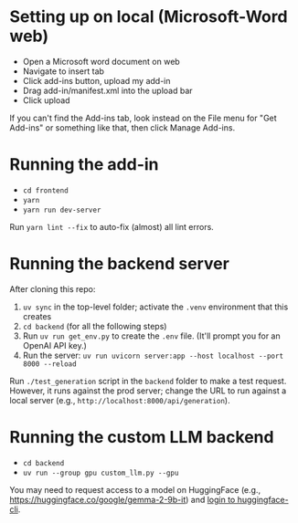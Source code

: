 # Setting up on local (Microsoft-Word web)

- Open a Microsoft word document on web
- Navigate to insert tab
- Click add-ins button, upload my add-in
- Drag add-in/manifest.xml into the upload bar
- Click upload

If you can't find the Add-ins tab, look instead on the File menu for "Get Add-ins" or something like that, then click Manage Add-ins.

# Running the add-in

- `cd frontend`
- `yarn`
- `yarn run dev-server`

Run `yarn lint --fix` to auto-fix (almost) all lint errors.

# Running the backend server

After cloning this repo:

1. `uv sync` in the top-level folder; activate the `.venv` environment that this creates
2. `cd backend` (for all the following steps)
3. Run `uv run get_env.py` to create the `.env` file. (It'll prompt you for an OpenAI API key.)
4. Run the server: `uv run uvicorn server:app --host localhost --port 8000 --reload`

Run `./test_generation` script in the `backend` folder to make a test request. However, it runs against the prod server; change the URL to run against a local server (e.g., `http://localhost:8000/api/generation`).

# Running the custom LLM backend

- `cd backend`
- `uv run --group gpu custom_llm.py --gpu`

You may need to request access to a model on HuggingFace (e.g., https://huggingface.co/google/gemma-2-9b-it) and [login to huggingface-cli](https://huggingface.co/docs/huggingface_hub/main/en/guides/cli#hf-auth-login).
